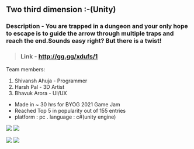 ## Two third dimension :-(Unity)

### Description - You are trapped in a dungeon and your only hope to escape is to guide the arrow through multiple traps and reach the end.Sounds easy right? But there is a twist!


> ### Link - http://gg.gg/xdufs/1

Team members: 
1. Shivansh Ahuja - Programmer
2. Harsh Pal - 3D Artist
3. Bhavuk Arora - UI/UX 
  
* Made in ~ 30 hrs for BYOG 2021 Game Jam
* Reached Top 5 in popularity out of 155 entries
* platform : pc .  language : c#(unity engine)

<img src="https://i.imgur.com/uvWLz71.png"/>    <img src="https://i.imgur.com/PBBqm4a.png"/>

<img src="https://i.imgur.com/T4Q8NfM.png"/>    <img src="https://i.imgur.com/b1fAury.png"/>


